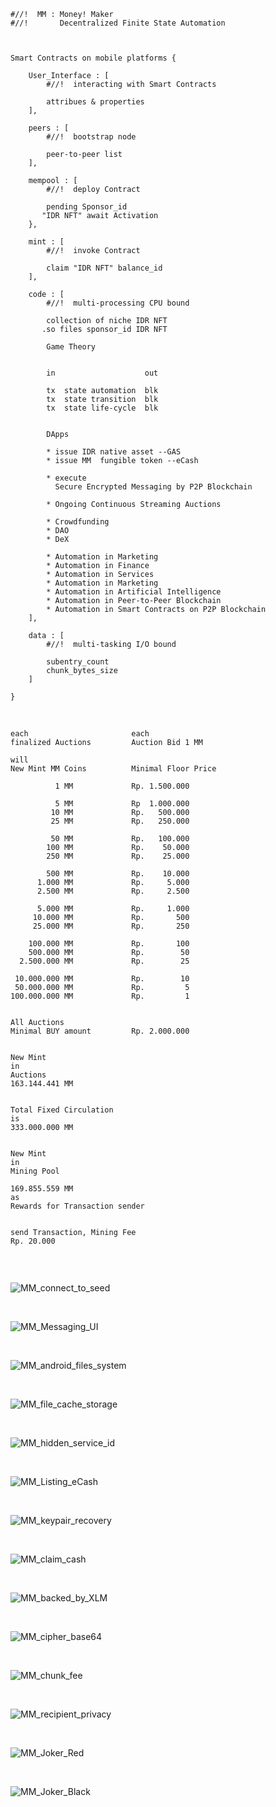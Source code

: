 ```json:
#//!  MM : Money! Maker
#//!       Decentralized Finite State Automation



Smart Contracts on mobile platforms {

    User_Interface : [
        #//!  interacting with Smart Contracts

        attribues & properties
    ],

    peers : [
        #//!  bootstrap node

        peer-to-peer list
    ],

    mempool : [
        #//!  deploy Contract

        pending Sponsor_id
       "IDR NFT" await Activation
    },

    mint : [
        #//!  invoke Contract

        claim "IDR NFT" balance_id
    ],

    code : [
        #//!  multi-processing CPU bound

        collection of niche IDR NFT
       .so files sponsor_id IDR NFT

        Game Theory


        in                    out

        tx  state automation  blk
        tx  state transition  blk
        tx  state life-cycle  blk


        DApps

        * issue IDR native asset --GAS
        * issue MM  fungible token --eCash

        * execute
          Secure Encrypted Messaging by P2P Blockchain

        * Ongoing Continuous Streaming Auctions

        * Crowdfunding
        * DAO
        * DeX

        * Automation in Marketing
        * Automation in Finance
        * Automation in Services
        * Automation in Marketing
        * Automation in Artificial Intelligence
        * Automation in Peer-to-Peer Blockchain
        * Automation in Smart Contracts on P2P Blockchain
    ],

    data : [
        #//!  multi-tasking I/O bound

        subentry_count
        chunk_bytes_size
    ]

}

```


<br />



```json:
each                       each
finalized Auctions         Auction Bid 1 MM

will
New Mint MM Coins          Minimal Floor Price

          1 MM             Rp. 1.500.000

          5 MM             Rp  1.000.000
         10 MM             Rp.   500.000
         25 MM             Rp.   250.000

         50 MM             Rp.   100.000
        100 MM             Rp.    50.000
        250 MM             Rp.    25.000

        500 MM             Rp.    10.000
      1.000 MM             Rp.     5.000
      2.500 MM             Rp.     2.500

      5.000 MM             Rp.     1.000
     10.000 MM             Rp.       500
     25.000 MM             Rp.       250

    100.000 MM             Rp.       100
    500.000 MM             Rp.        50
  2.500.000 MM             Rp.        25

 10.000.000 MM             Rp.        10
 50.000.000 MM             Rp.         5
100.000.000 MM             Rp.         1


All Auctions
Minimal BUY amount         Rp. 2.000.000


New Mint
in
Auctions
163.144.441 MM


Total Fixed Circulation
is
333.000.000 MM


New Mint
in
Mining Pool

169.855.559 MM
as
Rewards for Transaction sender


send Transaction, Mining Fee
Rp. 20.000


```


<br />



![_MM_connect_to_seed_](_MM_con_seed_.png)



<br />



![_MM_Messaging_UI_](_MM_v0.11.0_.png)



<br />



![_MM_android_files_system_](_MM_storage_files_.png)



<br />



![_MM_file_cache_storage_](_MM_v0.22.0_.png)



<br />


![_MM_hidden_service_id_](_MM_v0.33.0_.png)



<br />



![_MM_Listing_eCash_](_MM_OHLC_.png)



<br />


![_MM_keypair_recovery_](_MM_XLM_keypair_.png)



<br />


![_MM_claim_cash_](_MM_sponsor_claim_.png)



<br />


![_MM_backed_by_XLM_](_MM_backed_by_XLM_.png)



<br />


![_MM_cipher_base64_](_MM_data_cipher_.png)



<br />


![_MM_chunk_fee_](_MM_data_chunk_.png)



<br />


![_MM_recipient_privacy_](_MM_data_privacy_.png)



<br />


![_MM_Joker_Red_](_MM_Jr_.png)



<br />


![_MM_Joker_Black_](_MM_Jb_.png)
